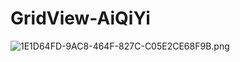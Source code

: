 # GridView-AiQiYi
![1E1D64FD-9AC8-464F-827C-C05E2CE68F9B.png](https://ooo.0o0.ooo/2016/09/01/57c7dfef7a7d5.png)
